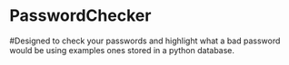 # PasswordChecker

#Designed to check your passwords and highlight what a bad password would be using examples ones stored in a python database.

